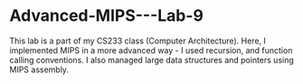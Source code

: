 # Advanced-MIPS---Lab-9
This lab is a part of my CS233 class (Computer Architecture). Here, I implemented MIPS in a more advanced way - I used recursion, and function calling conventions. I also managed large data structures and pointers using MIPS assembly. 
